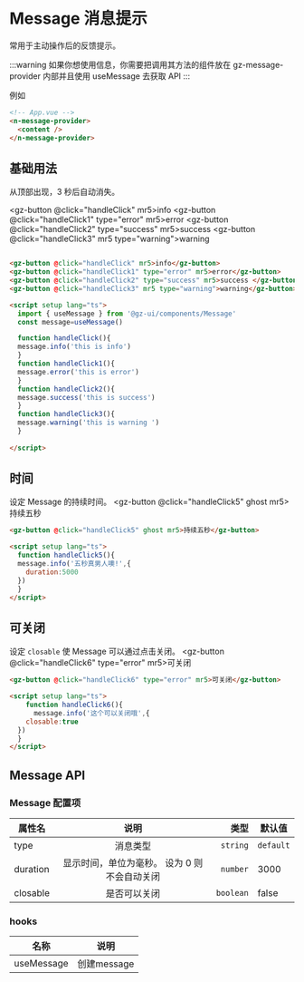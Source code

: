<script setup lang="ts">
  import { useMessage } from '@gz-ui/ui'
  const message=useMessage()

  function handleClick(){
  message.info('this is info')
  }
  function handleClick1(){
  message.error('this is error')
  }
  function handleClick2(){
  message.success('this is success')
  }
  function handleClick3(){
  message.warning('this is warning ')
  }

  function handleClick5(){
  message.info('五秒真男人噢!',{
    duration:5000
  })
  }

  function handleClick6(){
      message.info('这个可以关闭哦',{
    closable:true
  })
  }

  
</script>

# Message 消息提示
常用于主动操作后的反馈提示。

:::warning
如果你想使用信息，你需要把调用其方法的组件放在 gz-message-provider 内部并且使用 useMessage 去获取 API
:::

例如
```html
<!-- App.vue -->
<n-message-provider>
  <content />
</n-message-provider>
```
## 基础用法
从顶部出现，3 秒后自动消失。


<gz-button @click="handleClick" mr5>info</gz-button>
<gz-button @click="handleClick1" type="error" mr5>error</gz-button>
<gz-button @click="handleClick2" type="success" mr5>success </gz-button>
<gz-button @click="handleClick3" mr5 type="warning">warning</gz-button>


```html

<gz-button @click="handleClick" mr5>info</gz-button>
<gz-button @click="handleClick1" type="error" mr5>error</gz-button>
<gz-button @click="handleClick2" type="success" mr5>success </gz-button>
<gz-button @click="handleClick3" mr5 type="warning">warning</gz-button>

<script setup lang="ts">
  import { useMessage } from '@gz-ui/components/Message'
  const message=useMessage()

  function handleClick(){
  message.info('this is info')
  }
  function handleClick1(){
  message.error('this is error')
  }
  function handleClick2(){
  message.success('this is success')
  }
  function handleClick3(){
  message.warning('this is warning ')
  }
  
</script>


```

## 时间
设定 Message 的持续时间。
<gz-button @click="handleClick5" ghost mr5>持续五秒</gz-button>

```html
<gz-button @click="handleClick5" ghost mr5>持续五秒</gz-button>

<script setup lang="ts">
  function handleClick5(){
  message.info('五秒真男人噢!',{
    duration:5000
  })
  }
</script>

```
## 可关闭
设定 `closable` 使 Message 可以通过点击关闭。
<gz-button @click="handleClick6" type="error" mr5>可关闭</gz-button>

``` html
<gz-button @click="handleClick6" type="error" mr5>可关闭</gz-button>

<script setup lang="ts">
    function handleClick6(){
      message.info('这个可以关闭哦',{
    closable:true
  })
  }
</script>
```

## Message API
### Message 配置项

| 属性名   |                     说明                     |      类型 | 默认值    |
| -------- | :------------------------------------------: | --------: | --------- |
| type     |                   消息类型                   |  `string` | `default` |
| duration | 显示时间，单位为毫秒。 设为 0 则不会自动关闭 |  `number` | 3000      |
| closable |                 是否可以关闭                 | `boolean` | false     |

### hooks

| 名称       | 说明        |
| ---------- | ----------- |
| useMessage | 创建message |

